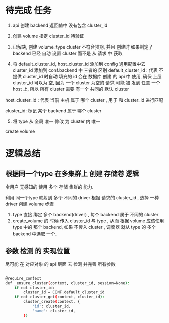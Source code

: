 



# 待完成 任务

1. api 创建 backend 返回值中 没有包含 cluster_id
2. 创建 volume 指定 cluster_id 待验证
3. 已解决, 创建 volume_type cluster 不符合预期, 并且 创建时 如果制定了 backend 已经 自动 设置 cluster 而不是 从 请求 中 获取 

4. 将 default_cluster_id, host_cluster_id 添加到 config 通用配置中去
   cluster_id 添加到 conf.backend 中
  三者的 区别 
  default_cluster_id  : 代表 不提供 cluster_id 时自动 填充的 id
              会在 数据库 创建 的 api 中 使用, 确保 上层 cluster_id 可以为 空, 因为 一个 cluster 为空的 请求 可能 被 发到 任意 一个 host 上, 所以 所有 cluster 需要 有一个 共同的 默认 cluster

  host_cluster_id : 代表 当前 主机 属于 哪个 cluster , 用于 和 cluster_id 进行匹配

  cluster_id:  标记 某个 backend 属于 哪个 cluster

5. 将 type 从 全局 唯一 修改 为 cluster 内 唯一

create volume


# 逻辑总结
## 根据同一个type 在多集群上 创建 存储卷 逻辑
令用户 无感知的 使用 多个 存储 集群的 能力.

利用  同一个type 映射到 多个 不同的 driver  根据 请求的 cluster_id , 选择 一种 driver 创建  volume
步骤
1. type 直接 绑定 多个 backend(driver) , 每个 backend 属于 不同的 cluster
2. create_volume 的 时候 传入 cluster_id 与 type , 从而 根据 volume 应该使用 type 中的 那个 backend,
如果 不传入 cluster , 调度器 就从 type 的  多个 backend 中选取 一个.

## 参数 检测 的 实现位置
尽可能 在 对应对象 的 api 层面 去 检测 并完善 所有参数 

```bash

@require_context
def _ensure_cluster(context, cluster_id, session=None):
    if not cluster_id:
        cluster_id = CONF.default_cluster_id
    if not cluster_get(context, cluster_id):
        cluster_create(context, {
            'id': cluster_id,
            'name': cluster_id,
        })

```

